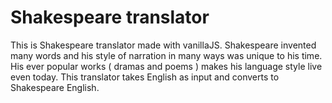 # Shakespeare translator
 This is Shakespeare translator made with vanillaJS.
 Shakespeare invented many words and his style of narration in many ways was unique to his time. His ever popular works ( dramas and poems ) makes his language style live even today. This translator takes English as input and converts to Shakespeare English.
